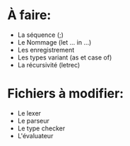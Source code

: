 À faire:
=======

* La séquence (;)
* Le Nommage (let ... in ...)
* Les enregistrement
* Les types variant (as et case of)
* La récursivité (letrec)

Fichiers à modifier:
===

* Le lexer
* Le parseur
* Le type checker
* L'évaluateur